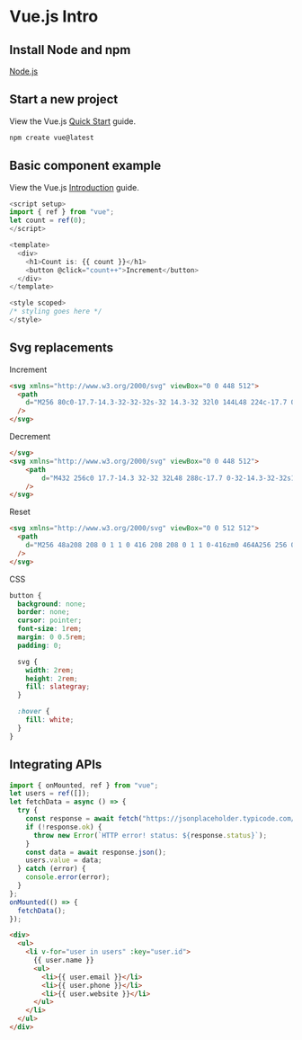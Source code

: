 # Vue.js Intro

## Install Node and npm

[Node.js](https://nodejs.org/en)

## Start a new project

View the Vue.js [Quick Start](https://vuejs.org/guide/quick-start) guide.

```bash
npm create vue@latest
```

## Basic component example

View the Vue.js [Introduction](https://vuejs.org/guide/introduction) guide.

```js
<script setup>
import { ref } from "vue";
let count = ref(0);
</script>

<template>
  <div>
    <h1>Count is: {{ count }}</h1>
    <button @click="count++">Increment</button>
  </div>
</template>

<style scoped>
/* styling goes here */
</style>
```

## Svg replacements

Increment

```html
<svg xmlns="http://www.w3.org/2000/svg" viewBox="0 0 448 512">
  <path
    d="M256 80c0-17.7-14.3-32-32-32s-32 14.3-32 32l0 144L48 224c-17.7 0-32 14.3-32 32s14.3 32 32 32l144 0 0 144c0 17.7 14.3 32 32 32s32-14.3 32-32l0-144 144 0c17.7 0 32-14.3 32-32s-14.3-32-32-32l-144 0 0-144z"
  />
</svg>
```

Decrement

```html
</svg>
<svg xmlns="http://www.w3.org/2000/svg" viewBox="0 0 448 512">
    <path
        d="M432 256c0 17.7-14.3 32-32 32L48 288c-17.7 0-32-14.3-32-32s14.3-32 32-32l352 0c17.7 0 32 14.3 32 32z"
    />
</svg>
```

Reset

```html
<svg xmlns="http://www.w3.org/2000/svg" viewBox="0 0 512 512">
  <path
    d="M256 48a208 208 0 1 1 0 416 208 208 0 1 1 0-416zm0 464A256 256 0 1 0 256 0a256 256 0 1 0 0 512zM175 175c-9.4 9.4-9.4 24.6 0 33.9l47 47-47 47c-9.4 9.4-9.4 24.6 0 33.9s24.6 9.4 33.9 0l47-47 47 47c9.4 9.4 24.6 9.4 33.9 0s9.4-24.6 0-33.9l-47-47 47-47c9.4-9.4 9.4-24.6 0-33.9s-24.6-9.4-33.9 0l-47 47-47-47c-9.4-9.4-24.6-9.4-33.9 0z"
  />
</svg>
```

CSS

```css
button {
  background: none;
  border: none;
  cursor: pointer;
  font-size: 1rem;
  margin: 0 0.5rem;
  padding: 0;

  svg {
    width: 2rem;
    height: 2rem;
    fill: slategray;
  }

  :hover {
    fill: white;
  }
}
```

## Integrating APIs

```js
import { onMounted, ref } from "vue";
let users = ref([]);
let fetchData = async () => {
  try {
    const response = await fetch("https://jsonplaceholder.typicode.com/users");
    if (!response.ok) {
      throw new Error(`HTTP error! status: ${response.status}`);
    }
    const data = await response.json();
    users.value = data;
  } catch (error) {
    console.error(error);
  }
};
onMounted(() => {
  fetchData();
});
```

```html
<div>
  <ul>
    <li v-for="user in users" :key="user.id">
      {{ user.name }}
      <ul>
        <li>{{ user.email }}</li>
        <li>{{ user.phone }}</li>
        <li>{{ user.website }}</li>
      </ul>
    </li>
  </ul>
</div>
```
